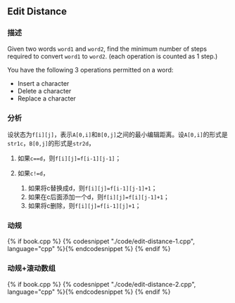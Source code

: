 ## Edit Distance


### 描述

Given two words `word1` and `word2`, find the minimum number of steps required to convert `word1` to `word2`. (each operation is counted as 1 step.)

You have the following 3 operations permitted on a word:

* Insert a character
* Delete a character
* Replace a character


### 分析

设状态为`f[i][j]`，表示`A[0,i]`和`B[0,j]`之间的最小编辑距离。设`A[0,i]`的形式是`str1c`，`B[0,j]`的形式是`str2d`，

1. 如果`c==d`，则`f[i][j]=f[i-1][j-1]`；
1. 如果`c!=d`，

    1. 如果将c替换成d，则`f[i][j]=f[i-1][j-1]+1`；
    1. 如果在c后面添加一个d，则`f[i][j]=f[i][j-1]+1`；
    1. 如果将c删除，则`f[i][j]=f[i-1][j]+1`；


### 动规

{% if book.cpp %}
  {% codesnippet "./code/edit-distance-1.cpp", language="cpp" %}{% endcodesnippet %}
{% endif %}


### 动规+滚动数组

{% if book.cpp %}
  {% codesnippet "./code/edit-distance-2.cpp", language="cpp" %}{% endcodesnippet %}
{% endif %}
